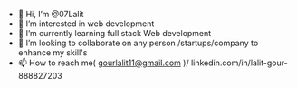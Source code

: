 - 👋 Hi, I’m @07Lalit
- 👀 I’m interested in web development
- 🌱 I’m currently learning full stack Web development
- 💞️ I’m looking to collaborate on any person /startups/company to enhance my skill's
- 📫 How to reach me( gourlalit11@gmail.com )/ linkedin.com/in/lalit-gour-888827203

<!---
07Lalit/07Lalit is a ✨ special ✨ repository because its `README.md` (this file) appears on your GitHub profile.
You can click the Preview link to take a look at your changes.
--->
